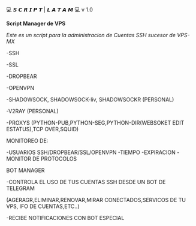 💻 𝙎 𝘾 𝙍 𝙄 𝙋 𝙏 | 𝙇 𝘼 𝙏 𝘼 𝙈 💻  v 1.0

**Script Manager de VPS**

_Este es un script para la administracion de Cuentas SSH sucesor de VPS-MX_

-SSH

-SSL

-DROPBEAR

-OPENVPN

-SHADOWSOCK, SHADOWSOCK-liv, SHADOWSOCKR (PERSONAL)

-V2RAY (PERSONAL)


-PROXYS
(PYTHON-PUB,PYTHON-SEG,PYTHON-DIR(WEBSOKET EDIT ESTATUS),TCP OVER,SQUID)

MONITOREO DE:

-USUARIOS SSH/DROPBEAR/SSL/OPENVPN
-TIEMPO
-EXPIRACION
-MONITOR DE PROTOCOLOS

BOT MANAGER

-CONTROLA EL USO DE TUS CUENTAS SSH DESDE UN BOT DE TELEGRAM

(AGERAGR,ELIMINAR,RENOVAR,MIRAR CONECTADOS,SERVICOS DE TU VPS, IFO DE CUENTAS,ETC..)

-RECIBE NOTIFICACIONES CON BOT ESPECIAL 
